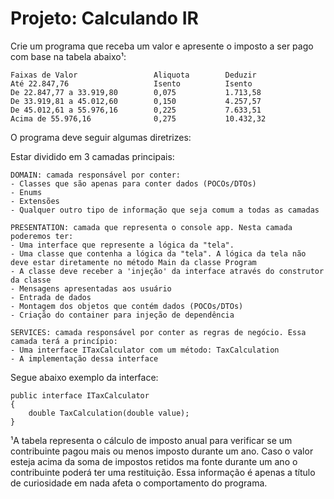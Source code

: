 # Projeto: Calculando IR

Crie um programa que receba um valor e apresente o imposto a ser pago com base na tabela abaixo¹:
```
Faixas de Valor                 Aliquota        Deduzir
Até 22.847,76                   Isento          Isento
De 22.847,77 a 33.919,80        0,075           1.713,58
De 33.919,81 a 45.012,60        0,150           4.257,57
De 45.012,61 a 55.976,16        0,225           7.633,51
Acima de 55.976,16              0,275           10.432,32
```
O programa deve seguir algumas diretrizes:

Estar dividido em 3 camadas principais:
```
DOMAIN: camada responsável por conter:
- Classes que são apenas para conter dados (POCOs/DTOs)
- Enums
- Extensões
- Qualquer outro tipo de informação que seja comum a todas as camadas

PRESENTATION: camada que representa o console app. Nesta camada poderemos ter:
- Uma interface que represente a lógica da "tela".
- Uma classe que contenha a lógica da "tela". A lógica da tela não deve estar diretamente no método Main da classe Program
- A classe deve receber a 'injeção' da interface através do construtor da classe
- Mensagens apresentadas aos usuário
- Entrada de dados
- Montagem dos objetos que contém dados (POCOs/DTOs)
- Criação do container para injeção de dependência

SERVICES: camada responsável por conter as regras de negócio. Essa camada terá a princípio:
- Uma interface ITaxCalculator com um método: TaxCalculation
- A implementação dessa interface
```
Segue abaixo exemplo da interface:
```
public interface ITaxCalculator
{
    double TaxCalculation(double value);
}
```
¹A tabela representa o cálculo de imposto anual para verificar se um contribuinte pagou mais ou menos imposto durante um ano. Caso o valor esteja acima da soma de impostos retidos ma fonte durante um ano o contribuinte poderá ter uma restituição. Essa informação é apenas a título de curiosidade em nada afeta o comportamento do programa.
